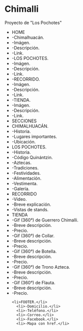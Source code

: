 # Chimalli
Proyecto de "Los Pochotes"
<html>
<ul>
<li>HOME</li>
<li>-Chimalhuacán.</li>
  <li>-Imágen.</li>
  <li>-Descripción.</li>
  <li>-Link.</li>
<li>-LOS POCHOTES.</li>
  <li>-Imágen.</li>
  <li>-Descripción.</li>
  <li>-Link.</li>
<li>-RECORRIDO.</li>
  <li>-Imágen.</li>
  <li>-Descripción.</li>
  <li>-Link.</li>
<li>-TIENDA.</li>
  <li>-Imágen.</li>
  <li>-Descripción.</li>
  <li>-Link.</li>

<li>SECCIONES</li>
  <li>CHIMALHUACÁN.</li>
    <li>-Historia.</li>
    <li>-Lugares importantes.</li>
    <li>-Ubicación.</li>

  <li>LOS POCHOTES.</li>
  <li>-Historia.</li>
      <li>-Código Quinántzin.</li>
  <li>-Aztecas.</li>
    <li>-Tradiciones.</li>
    <li>-Festividades.</li>
    <li>-Alimentación.</li>
    <li>-Vestimenta.</li>
  <li>-Galería.</li>

  <li>RECORRIDO</li>
  <li>-Video.</li>
  <li>-Breve explicación.</li>
  <li>-Vistas de stands.</li>

  <li>TIENDA</li>
  <li>-Gif (360°) de Guerrero Chimalli.</li>
      <li>-Breve descripción.</li>
      <li>-Precio.</li>
  <li>-Gif (360°) de Collar.</li>
      <li>-Breve descripción.</li>
      <li>-Precio.</li>
  <li>-Gif (360°) de Botella.</li>
      <li>-Breve descripción.</li>
      <li>-Precio.</li>
  <li>-Gif (360°) de Trono Azteca.</li>
      <li>-Breve descripción.</li>
      <li>-Precio.</li>
  <li>-Gif (360°) de Flauta.</li>
      <li>-Breve descripción.</li>
      <li>-Precio.</li>

    <li>FOOTER.</li>
      <li>-Domicilio.</li>
      <li>-Teléfono.</li>
      <li>-Correo.</li>
      <li>-Facebook.</li>
      <li>-Mapa con href.</li>
</ul>
</html>
